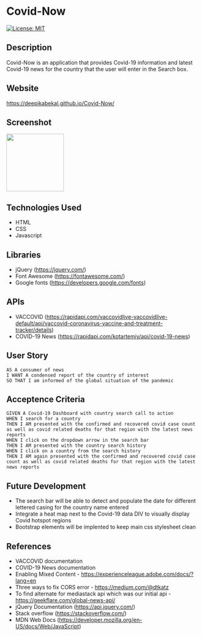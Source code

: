 # Covid-Now

[![License: MIT](https://img.shields.io/badge/License-MIT-yellow.svg)](https://opensource.org/licenses/MIT)

## Description
Covid-Now is an application that provides Covid-19 information and latest Covid-19 news for the country that the user will enter in the Search box.

## Website
 https://deepikabekal.github.io/Covid-Now/

## Screenshot
<img src="./assets/images/screenshot.png" width=150 height = 150>

## Technologies Used
* HTML
* CSS
* Javascript

## Libraries
* jQuery (https://jquery.com/)
* Font Awesome (https://fontawesome.com/)
* Google fonts (https://developers.google.com/fonts)

## APIs
* VACCOVID (https://rapidapi.com/vaccovidlive-vaccovidlive-default/api/vaccovid-coronavirus-vaccine-and-treatment-tracker/details)
* COVID-19 News (https://rapidapi.com/kotartemiy/api/covid-19-news)

## User Story
```
AS A consumer of news
I WANT A condensed report of the country of interest 
SO THAT I am informed of the global situation of the pandemic
```
## Acceptence Criteria
```
GIVEN A Covid-19 Dashboard with country search call to action
WHEN I search for a country
THEN I AM presented with the confirmed and recovered covid case count as well as covid related deaths for that region with the latest news reports
WHEN I click on the dropdown arrow in the search bar
THEN I AM presented with the country search history
WHEN I click on a country from the search history
THEN I AM again presented with the confirmed and recovered covid case count as well as covid related deaths for that region with the latest news reports
```
## Future Development
* The search bar will be able to detect and populate the date for different lettered casing for the country name entered
* Integrate a heat map next to the Covid-19 data DIV to visually display Covid hotspot regions
* Bootstrap elements will be implented to keep main css stylesheet clean





## References
* VACCOVID documentation
* COVID-19 News documentation
* Enabling Mixed Content - https://experienceleague.adobe.com/docs/?lang=en
* Three ways to fix CORS error - https://medium.com/@dtkatz
* To find alternate for mediastack api which was our initial api - https://geekflare.com/global-news-api/
* jQuery Documentation (https://api.jquery.com/)
* Stack overflow (https://stackoverflow.com/)
* MDN Web Docs (https://developer.mozilla.org/en-US/docs/Web/JavaScript)
